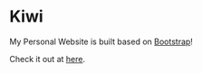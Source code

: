 # Kiwi

My Personal Website is built based on [Bootstrap](https://getbootstrap.com/)!

Check it out at [here](http://jianhangyin.com/).

